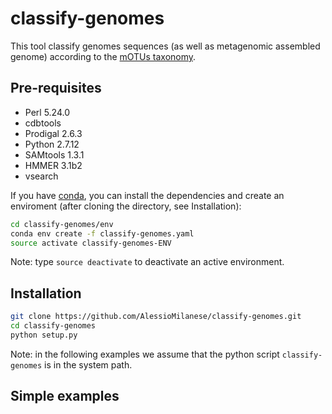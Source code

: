 classify-genomes
========
This tool classify genomes sequences (as well as metagenomic assembled genome) according to the [mOTUs taxonomy](https://github.com/motu-tool/mOTUs_v2).

Pre-requisites
--------------
* Perl 5.24.0
* cdbtools
* Prodigal 2.6.3
* Python 2.7.12
* SAMtools 1.3.1
* HMMER 3.1b2
* vsearch

If you have [conda](https://conda.io/docs/), you can install the dependencies and create an enviroment (after cloning the directory, see Installation):
```bash
cd classify-genomes/env
conda env create -f classify-genomes.yaml
source activate classify-genomes-ENV
```
Note: type `source deactivate` to deactivate an active environment.

Installation
--------------
```bash
git clone https://github.com/AlessioMilanese/classify-genomes.git
cd classify-genomes
python setup.py
```

Note: in the following examples we assume that the python script ```classify-genomes``` is in the system path.


Simple examples
--------------
